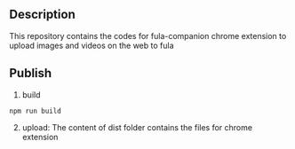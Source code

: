 ## Description

This repository contains the codes for fula-companion chrome extension to upload images and videos on the web to fula

## Publish

1. build
```
npm run build
```

2. upload: The content of dist folder contains the files for chrome extension